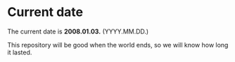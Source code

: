 # Current date

The current date is **2008.01.03.** (YYYY.MM.DD.)

This repository will be good when the world ends, so we will know how long it lasted.